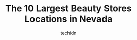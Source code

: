 ---
layout: ampstory
image: https://i0.wp.com/paketmu.com/wp-content/uploads/2023/06/hair-plus-beauty-supply-0-in-nevada-1686370260.jpeg?resize=640,853
author: techidn
featured: false
description: Explore the diverse Beauty Store scene in Nevada, home to an incredible selection of 10 establishments catering to every taste. Whether youre in search of iconic favorites or undiscovered t
title: The 10 Largest Beauty Stores Locations in Nevada
cover:
   title: The 10 Largest Beauty Stores Locations in Nevada
   subtitle: RICKPATE
   background: https://paketmu.com/wp-content/uploads/2023/06/hair-plus-beauty-supply-0-in-nevada-1686370260.jpeg

pages: 
 - layout: thirds
   top: <h1>#1 Beauty Supply Warehouse</h1>
   bottom: "<p>This place is always closed at 8am. This has been the 3rd time this week the store has not been open at the correct time. Honestly the young ladies in these pictures shou</p>"
   background: https://paketmu.com/wp-content/uploads/2023/06/hair-plus-beauty-supply-1-in-nevada-1686370263.jpeg
   backgroundblur: true
 - layout: thirds
   top: <h1>#2 Beauty Supply Warehouse</h1>
   bottom: "<p>I can always rely on getting most of the Queen Helen hand and body lotion that I use, only the mango type is usually hard to find.... even in Florida. Love this brand tho</p>"
   background: https://paketmu.com/wp-content/uploads/2023/06/hair-plus-beauty-supply-2-in-nevada-1686370264.jpeg
   cta:
      link: https://paketmu.com/the-10-largest-beauty-stores-locations-in-nevada/
      text: The 10 Largest Beauty Stores Locations in Nevada
 - layout: thirds
   top: <h1>#3 Beauty Supply Warehouse</h1>
   bottom: "<p>If you need some assistance they will straight up ignore you to help their friends first. I been going here for about 5 years every time. If theres other people in here t</p>"
   background: https://paketmu.com/wp-content/uploads/2023/06/hair-plus-beauty-supply-3-in-nevada-1686370266.jpeg
   cta:
      link: https://paketmu.com/the-10-largest-beauty-stores-locations-in-nevada/
      text: The 10 Largest Beauty Stores Locations in Nevada
 - layout: thirds
   top: <h1>#4 Lux Beauty Supply</h1>
   bottom: "<p>290 S Decatur Blvd, Las Vegas, NV 89107, United States</p>"
   background: https://images.unsplash.com/photo-1489694553447-4c9339da310d?ixlib=rb-4.0.3&ixid=MnwxMjA3fDB8MHxwaG90by1wYWdlfHx8fGVufDB8fHx8&auto=format&fit=crop&w=640&h=853&q=80
   cta:
      link: https://paketmu.com/the-10-largest-beauty-stores-locations-in-nevada/
      text: The 10 Largest Beauty Stores Locations in Nevada
 - layout: thirds
   top: <h1>#5 Beauty2000 USA</h1>
   bottom: "<p>4430 E Charleston Blvd #8, Las Vegas, NV 89104, United States</p>"
   background: https://images.unsplash.com/photo-1496096265110-f83ad7f96608?ixlib=rb-4.0.3&ixid=MnwxMjA3fDB8MHxwaG90by1wYWdlfHx8fGVufDB8fHx8&auto=format&fit=crop&w=640&h=853&q=80
   cta:
      link: https://paketmu.com/the-10-largest-beauty-stores-locations-in-nevada/
      text: The 10 Largest Beauty Stores Locations in Nevada
 - layout: thirds
   top: <h1>#6 Hair Plus Beauty Supply</h1>
   bottom: "<p>1048 N Rancho Dr, Las Vegas, NV 89106, United States</p>"
   background: https://images.unsplash.com/photo-1540457036297-448b6b99e91c?ixlib=rb-4.0.3&ixid=MnwxMjA3fDB8MHxwaG90by1wYWdlfHx8fGVufDB8fHx8&auto=format&fit=crop&w=640&h=853&q=80
   cta:
      link: https://paketmu.com/the-10-largest-beauty-stores-locations-in-nevada/
      text: The 10 Largest Beauty Stores Locations in Nevada
 - layout: thirds
   top: <h1>#7 Ulta Beauty</h1>
   bottom: "<p>9857 S Eastern Ave, Las Vegas, NV 89183, United States</p>"
   background: https://images.unsplash.com/photo-1527067829737-402993088e6b?ixlib=rb-4.0.3&ixid=MnwxMjA3fDB8MHxwaG90by1wYWdlfHx8fGVufDB8fHx8&auto=format&fit=crop&w=640&h=853&q=80
   cta:
      link: https://paketmu.com/the-10-largest-beauty-stores-locations-in-nevada/
      text: The 10 Largest Beauty Stores Locations in Nevada
 - layout: thirds
   middle: Continue reading...
   background: https://images.unsplash.com/photo-1567360425618-1594206637d2?ixlib=rb-4.0.3&ixid=MnwxMjA3fDB8MHxwaG90by1wYWdlfHx8fGVufDB8fHx8&auto=format&fit=crop&w=640&h=853&q=80
   cta:
      link: https://paketmu.com/the-10-largest-beauty-stores-locations-in-nevada/
      text: The 10 Largest Beauty Stores Locations in Nevada
      
---